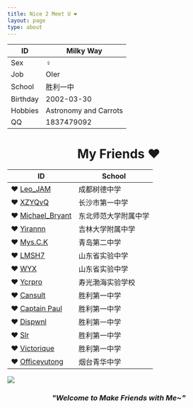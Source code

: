 ```yaml
---
title: Nice 2 Meet U ❤
layout: page
type: about
---
```


ID | Milky Way
------------ | -------------
Sex| ♀
Job | OIer
School | 胜利一中
Birthday | 2002-03-30
Hobbies | Astronomy and Carrots
QQ | 1837479092

# <center>My Friends ❤</center>

ID | School
---------- | ----------
❤ [Leo_JAM](https://blog.csdn.net/fcb_x) | 成都树德中学
❤ [XZYQvQ](https://www.k-xzy.xyz/) | 长沙市第一中学
❤ [Michael_Bryant](https://lfd2002.com/) | 东北师范大学附属中学
❤ [Yirannn](https://yirannn.com/) | 吉林大学附属中学
❤ [Mys.C.K](https://blog.csdn.net/mys_c_k) | 青岛第二中学
❤ [LMSH7](http://www.cnblogs.com/lmsh7) | 山东省实验中学
❤ [WYX](https://www.cnblogs.com/wyxwyx/) | 山东省实验中学
❤ [Ycrpro](http://ycrpro.com/) | 寿光渤海实验学校
❤ [Cansult](https://www.cansult.ga/) | 胜利第一中学
❤ [Captain Paul](https://www.luogu.org/blog/Captain-Paul/) | 胜利第一中学
❤ [Dispwnl](https://a-failure.github.io/) | 胜利第一中学
❤ [Slr](http://www.cnblogs.com/Slrslr/) | 胜利第一中学
❤ [Victorique](https://www.cnblogs.com/victorique/) | 胜利第一中学
❤ [Officeyutong](https://yutong.site/) | 烟台青华中学

![](https://milky-w.github.io/assets/images/avatar.gif)

### *<center>"Welcome to Make Friends with Me~"</center>*
